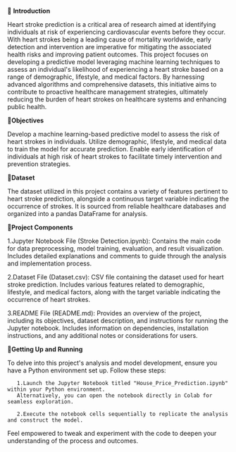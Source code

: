 📢 **Introduction**

Heart stroke prediction is a critical area of research aimed at identifying individuals at risk of experiencing cardiovascular events before they occur. With heart strokes being a leading cause of mortality worldwide, early detection and intervention are imperative for mitigating the associated health risks and improving patient outcomes. This project focuses on developing a predictive model leveraging machine learning techniques to assess an individual's likelihood of experiencing a heart stroke based on a range of demographic, lifestyle, and medical factors. By harnessing advanced algorithms and comprehensive datasets, this initiative aims to contribute to proactive healthcare management strategies, ultimately reducing the burden of heart strokes on healthcare systems and enhancing public health.

🎯**Objectives**

Develop a machine learning-based predictive model to assess the risk of heart strokes in individuals.
Utilize demographic, lifestyle, and medical data to train the model for accurate prediction.
Enable early identification of individuals at high risk of heart strokes to facilitate timely intervention and prevention strategies.

📄**Dataset**

The dataset utilized in this project contains a variety of features pertinent to heart stroke prediction, alongside a continuous target variable indicating the occurrence of strokes. It is sourced from reliable healthcare databases and organized into a pandas DataFrame for analysis.

📂**Project Components**

1.Jupyter Notebook File (Stroke Detection.ipynb):
Contains the main code for data preprocessing, model training, evaluation, and result visualization.
Includes detailed explanations and comments to guide through the analysis and implementation process.

2.Dataset File (Dataset.csv):
CSV file containing the dataset used for heart stroke prediction.
Includes various features related to demographic, lifestyle, and medical factors, along with the target variable indicating the occurrence of heart strokes.

3.README File (README.md):
Provides an overview of the project, including its objectives, dataset description, and instructions for running the Jupyter notebook.
Includes information on dependencies, installation instructions, and any additional notes or considerations for users.

🚀**Getting Up and Running**

To delve into this project's analysis and model development, ensure you have a Python environment set up. Follow these steps:
  
       1.Launch the Jupyter Notebook titled "House_Price_Prediction.ipynb" within your Python environment.
       Alternatively, you can open the notebook directly in Colab for seamless exploration.

       2.Execute the notebook cells sequentially to replicate the analysis and construct the model.

Feel empowered to tweak and experiment with the code to deepen your understanding of the process and outcomes.




